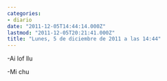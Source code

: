 ```yaml
---
categories:
- diario
date: "2011-12-05T14:44:14.000Z"
lastmod: "2011-12-05T20:21:41.000Z"
title: "Lunes, 5 de diciembre de 2011 a las 14:44"
---
```


-Ai lof llu

-Mi chu